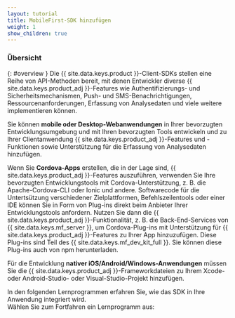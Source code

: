 ```yaml
---
layout: tutorial
title: MobileFirst-SDK hinzufügen
weight: 1
show_children: true
---
```

<!-- NLS_CHARSET=UTF-8 -->
### Übersicht
{: #overview }
Die {{ site.data.keys.product }}-Client-SDKs stellen eine Reihe von API-Methoden bereit, mit denen Entwickler diverse {{ site.data.keys.product_adj }}-Features wie Authentifizierungs- und Sicherheitsmechanismen, Push- und SMS-Benachrichtigungen, Ressourcenanforderungen, Erfassung von Analysedaten und viele weitere implementieren können. 

Sie können **mobile oder Desktop-Webanwendungen** in Ihrer bevorzugten Entwicklungsumgebung und mit Ihren bevorzugten Tools entwickeln und zu Ihrer Clientanwendung {{ site.data.keys.product_adj }}-Features und -Funktionen sowie Unterstützung für die Erfassung von Analysedaten hinzufügen. 

Wenn Sie **Cordova-Apps** erstellen, die in der Lage sind, {{ site.data.keys.product_adj }}-Features auszuführen, verwenden Sie Ihre bevorzugten Entwicklungstools mit Cordova-Unterstützung, z. B. die
Apache-Cordova-CLI oder Ionic und andere. Softwarecode für die Untertsützung verschiedener Zielplattformen, Befehlszeilentools oder einer IDE können Sie in Form von Plug-ins direkt
beim Anbieter Ihrer Entwicklungstools anfordern.
Nutzen Sie dann die
{{ site.data.keys.product_adj }}-Funktionalität,
z. B. die Back-End-Services von
{{ site.data.keys.mf_server }},
um Cordova-Plug-ins mit Unterstützung
für {{ site.data.keys.product_adj }}-Features zu Ihrer App hinzuzufügen. Diese Plug-ins sind Teil des
{{ site.data.keys.mf_dev_kit_full }}.
Sie können diese Plug-ins auch von npm herunterladen. 

Für die Entwicklung **nativer iOS/Android/Windows-Anwendungen** müssen Sie die
{{ site.data.keys.product_adj }}-Frameworkdateien zu Ihrem Xcode- oder Android-Studio- oder Visual-Studio-Projekt hinzufügen. 

In den folgenden Lernprogrammen erfahren Sie, wie das SDK in Ihre Anwendung integriert wird.   
Wählen Sie zum Fortfahren ein Lernprogramm aus: 


